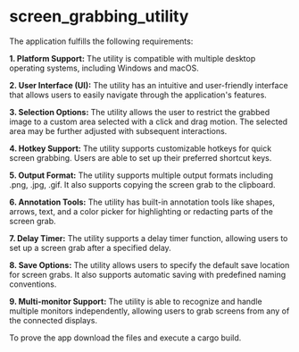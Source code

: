 # screen_grabbing_utility

The application fulfills the following requirements: 

**1. Platform Support:** The utility is compatible with multiple desktop
operating systems, including Windows and macOS.

**2. User Interface (UI):** The utility has an intuitive and user-friendly
interface that allows users to easily navigate through the application's
features.

**3. Selection Options:** The utility allows the user to restrict the grabbed
image to a custom area selected with a click and drag motion. The selected
area may be further adjusted with subsequent interactions.

**4. Hotkey Support:** The utility supports customizable hotkeys for quick
screen grabbing. Users are able to set up their preferred shortcut keys.

**5. Output Format:** The utility supports multiple output formats including
.png, .jpg, .gif. It also supports copying the screen grab to the clipboard.

**6. Annotation Tools:** The utility has built-in annotation tools like
shapes, arrows, text, and a color picker for highlighting or redacting parts of
the screen grab.

**7. Delay Timer:** The utility supports a delay timer function, allowing users
to set up a screen grab after a specified delay.

**8. Save Options:** The utility allows users to specify the default save
location for screen grabs. It also supports automatic saving with
predefined naming conventions.

**9. Multi-monitor Support:** The utility is able to recognize and handle
multiple monitors independently, allowing users to grab screens from any of the connected
displays.

To prove the app download the files and execute a cargo build.
